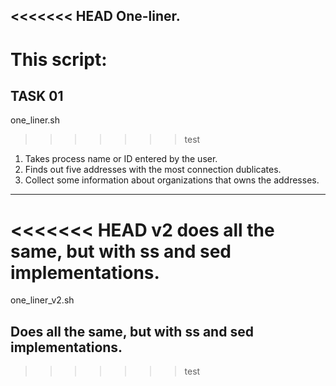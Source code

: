 <<<<<<< HEAD
One-liner.
-------------------------------------------------------------------------
This script:
=======
TASK 01
-------------------------------------------------------------------------
one_liner.sh

>>>>>>> test
1) Takes process name or ID entered by the user.
2) Finds out five addresses with the most connection dublicates.
3) Collect some information about organizations that owns the addresses.
-------------------------------------------------------------------------
<<<<<<< HEAD
v2 does all the same, but with ss and sed implementations.
=======
one_liner_v2.sh

Does all the same, but with ss and sed implementations.
-------------------------------------------------------------------------
>>>>>>> test
